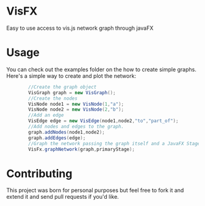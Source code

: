 # VisFX
Easy to use access to vis.js network graph through javaFX

# Usage

You can check out the examples folder on the how to create simple graphs. Here's a simple way to create and plot the network:
```java
        //Create the graph object
        VisGraph graph = new VisGraph();
        //Create the nodes
        VisNode node1 = new VisNode(1,"a");
        VisNode node2 = new VisNode(2,"b");
        //Add an edge
        VisEdge edge = new VisEdge(node1,node2,"to","part_of");
        //Add nodes and edges to the graph.
        graph.addNodes(node1,node2);
        graph.addEdges(edge);
        //Graph the network passing the graph itself and a JavaFX Stage.
        VisFx.graphNetwork(graph,primaryStage);
```

# Contributing
This project was born for personal purposes but feel free to fork it and extend it and send pull requests if you'd like.
